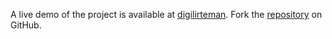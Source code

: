 A live demo of the project is available at [digilirteman](https://digilirteman.pages.dev).
Fork the [repository](https://github.com/jolk9110) on GitHub.
